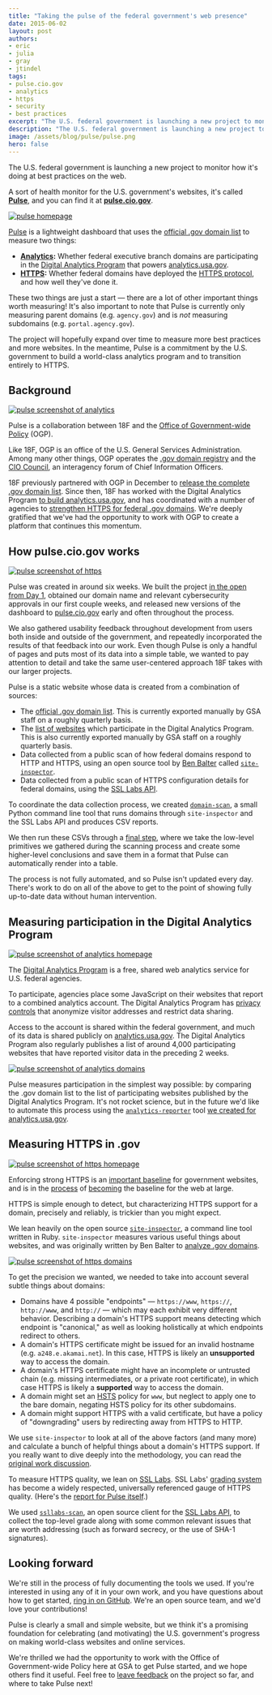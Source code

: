 ```yaml
---
title: "Taking the pulse of the federal government's web presence"
date: 2015-06-02
layout: post
authors:
- eric
- julia
- gray
- jtindel
tags:
- pulse.cio.gov
- analytics
- https
- security
- best practices
excerpt: "The U.S. federal government is launching a new project to monitor how it's doing at best practices on the web. A sort of health monitor for the U.S. government's websites, it's called Pulse, and you can find it at pulse.cio.gov."
description: "The U.S. federal government is launching a new project to monitor how it's doing at best practices on the web called Pulse, at pulse.cio.gov."
image: /assets/blog/pulse/pulse.png
hero: false
---
```

The U.S. federal government is launching a new project to monitor how it's doing at best practices on the web.

A sort of health monitor for the U.S. government's websites, it's called **[Pulse](https://pulse.cio.gov)**, and you can find it at **[pulse.cio.gov](https://pulse.cio.gov)**.

[![pulse homepage]({{site.baseurl}}/assets/blog/pulse/pulse.png)](https://pulse.cio.gov)

[Pulse](https://pulse.cio.gov) is a lightweight dashboard that uses the [official .gov domain list](https://github.com/GSA/data/blob/gh-pages/dotgov-domains/2015-03-15-federal.csv) to measure two things:

* **[Analytics](https://pulse.cio.gov/analytics/domains/):** Whether federal executive branch domains are participating in the [Digital Analytics Program](https://www.digitalgov.gov/services/dap/) that powers [analytics.usa.gov](https://analytics.usa.gov).
* **[HTTPS](https://pulse.cio.gov/https/domains/):** Whether federal domains have deployed the [HTTPS protocol](https://https.cio.gov/faq/), and how well they've done it.

These two things are just a start — there are a lot of other important things worth measuring! It's also important to note that Pulse is currently only measuring parent domains (e.g. `agency.gov`) and is _not_ measuring subdomains (e.g. `portal.agency.gov`).

The project will hopefully expand over time to measure more best practices and more websites. In the meantime, Pulse is a commitment by the U.S. government to build a world-class analytics program and to transition entirely to HTTPS.

## Background

[![pulse screenshot of analytics]({{site.baseurl}}/assets/blog/pulse/analytics-agencies.png)](https://pulse.cio.gov/analytics/agencies/)

Pulse is a collaboration between 18F and the [Office of Government-wide Policy](http://www.gsa.gov/portal/content/104550) (OGP).

Like 18F, OGP is an office of the U.S. General Services Administration. Among many other things, OGP operates the [.gov domain registry](https://www.dotgov.gov) and the [CIO Council](https://cio.gov), an interagency forum of Chief Information Officers.

18F previously partnered with OGP in December to [release the complete .gov domain list](https://18f.gsa.gov/2014/12/18/a-complete-list-of-gov-domains/). Since then, 18F has worked with the Digital Analytics Program [to build analytics.usa.gov](https://18f.gsa.gov/2015/03/19/how-we-built-analytics-usa-gov/), and has coordinated with a number of agencies to [strengthen HTTPS for federal .gov domains](https://18f.gsa.gov/2015/02/09/the-first-gov-domains-hardcoded-into-your-browser-as-all-https/). We're deeply gratified that we've had the opportunity to work with OGP to create a platform that continues this momentum.

## How pulse.cio.gov works

[![pulse screenshot of https]({{site.baseurl}}/assets/blog/pulse/https-agencies.png)](https://pulse.cio.gov/https/agencies/)

Pulse was created in around six weeks. We built the project [in the open from Day 1](https://github.com/18f/pulse), obtained our domain name and relevant cybersecurity approvals in our first couple weeks, and released new versions of the dashboard to [pulse.cio.gov](https://pulse.cio.gov) early and often throughout the process.

We also gathered usability feedback throughout development from users both inside and outside of the government, and repeatedly incorporated the results of that feedback into our work. Even though Pulse is only a handful of pages and puts most of its data into a simple table, we wanted to pay attention to detail and take the same user-centered approach 18F takes with our larger projects.

Pulse is a static website whose data is created from a combination of sources:

* The [official .gov domain list](https://github.com/GSA/data/blob/gh-pages/dotgov-domains/2015-03-15-federal.csv). This is currently exported manually by GSA staff on a roughly quarterly basis.
* The [list of websites](https://analytics.usa.gov/data/sites.csv) which participate in the Digital Analytics Program. This is also currently exported manually by GSA staff on a roughly quarterly basis.
* Data collected from a public scan of how federal domains respond to HTTP and HTTPS, using an open source tool by [Ben Balter](https://twitter.com/benbalter) called [`site-inspector`](https://github.com/benbalter/site-inspector).
* Data collected from a public scan of HTTPS configuration details for federal domains, using the [SSL Labs API](https://github.com/ssllabs/ssllabs-scan/blob/stable/ssllabs-api-docs.md).

To coordinate the data collection process, we created [`domain-scan`](https://github.com/18F/domain-scan), a small Python command line tool that runs domains through `site-inspector` and the SSL Labs API and produces CSV reports.

We then run these CSVs through a [final step](https://github.com/18F/pulse/blob/master/data/data.py), where we take the low-level primitives we gathered during the scanning process and create some higher-level conclusions and save them in a format that Pulse can automatically render into a table.

The process is not fully automated, and so Pulse isn't updated every day. There's work to do on all of the above to get to the point of showing fully up-to-date data without human intervention.

## Measuring participation in the Digital Analytics Program

[![pulse screenshot of analytics homepage]({{site.baseurl}}/assets/blog/pulse/analytics.png)](https://pulse.cio.gov/analytics/domains/)

The [Digital Analytics Program](https://www.digitalgov.gov/services/dap/) is a free, shared web analytics service for U.S. federal agencies.

To participate, agencies place some JavaScript on their websites that report to a combined analytics account. The Digital Analytics Program has [privacy controls](https://www.digitalgov.gov/services/dap/common-questions-about-dap-faq/#part-4) that anonymize visitor addresses and restrict data sharing.

Access to the account is shared within the federal government, and much of its data is shared publicly on [analytics.usa.gov](https://analytics.usa.gov/). The Digital Analytics Program also regularly publishes a list of around 4,000 participating websites that have reported visitor data in the preceding 2 weeks.

[![pulse screenshot of analytics domains]({{site.baseurl}}/assets/blog/pulse/analytics-domains.png)](https://pulse.cio.gov/analytics/domains/)

Pulse measures participation in the simplest way possible: by comparing the .gov domain list to the list of participating websites published by the Digital Analytics Program. It's not rocket science, but in the future we'd like to automate this process using the [`analytics-reporter`](https://github.com/18F/analytics-reporter) tool [we created for analytics.usa.gov](https://18f.gsa.gov/2015/03/19/how-we-built-analytics-usa-gov/).

## Measuring HTTPS in .gov

[![pulse screenshot of https homepage]({{site.baseurl}}/assets/blog/pulse/https.png)](https://pulse.cio.gov/https/domains/)

Enforcing strong HTTPS is an [important baseline](https://18f.gsa.gov/2014/11/13/why-we-use-https-in-every-gov-website-we-make/) for government websites, and is in the [process](https://blog.mozilla.org/security/2015/04/30/deprecating-non-secure-http/) of [becoming](https://www.chromium.org/Home/chromium-security/marking-http-as-non-secure) the baseline for the web at large.

HTTPS is simple enough to detect, but characterizing HTTPS support for a domain, precisely and reliably, is trickier than you might expect.

We lean heavily on the open source [`site-inspector`](https://github.com/benbalter/site-inspector), a command line tool written in Ruby. `site-inspector` measures various useful things about websites, and was originally written by Ben Balter to [analyze .gov domains](http://ben.balter.com/2015/05/11/third-analysis-of-federal-executive-dotgovs/).

[![pulse screenshot of https domains]({{site.baseurl}}/assets/blog/pulse/https-domains.png)](https://pulse.cio.gov/https/domains/)

To get the precision we wanted, we needed to take into account several subtle things about domains:

* Domains have 4 possible "endpoints" — `https://www`, `https://`, `http://www`, and `http://` — which may each exhibit very different behavior. Describing a domain's HTTPS support means detecting which endpoint is "canonical," as well as looking holistically at which endpoints redirect to others.
* A domain's HTTPS certificate might be issued for an invalid hostname (e.g. `a248.e.akamai.net`). In this case, HTTPS is likely an **unsupported** way to access the domain.
* A domain's HTTPS certificate might have an incomplete or untrusted chain (e.g. missing intermediates, or a private root certificate), in which case HTTPS is likely a **supported** way to access the domain.
* A domain might set an [HSTS](https://https.cio.gov/hsts/) policy for `www`, but neglect to apply one to the bare domain, negating HSTS policy for its other subdomains.
* A domain might support HTTPS with a valid certificate, but have a policy of "downgrading" users by redirecting away from HTTPS to HTTP.

We use `site-inspector` to look at all of the above factors (and many more) and calculate a bunch of helpful things about a domain's HTTPS support. If you really want to dive deeply into the methodology, you can read the [original work discussion](https://github.com/benbalter/site-inspector/pull/24).

To measure HTTPS quality, we lean on [SSL Labs](https://www.ssllabs.com). SSL Labs' [grading system](https://www.ssllabs.com/downloads/SSL_Server_Rating_Guide.pdf) has become a widely respected, universally referenced gauge of HTTPS quality. (Here's the [report for Pulse itself](https://www.ssllabs.com/ssltest/analyze.html?d=pulse.cio.gov).)

We used [`ssllabs-scan`](https://github.com/ssllabs/ssllabs-scan), an open source client for the [SSL Labs API](https://github.com/ssllabs/ssllabs-scan/blob/stable/ssllabs-api-docs.md), to collect the top-level grade along with some common relevant issues that are worth addressing (such as forward secrecy, or the use of SHA-1 signatures).

## Looking forward

We're still in the process of fully documenting the tools we used. If you're interested in using any of it in your own work, and you have questions about how to get started, [ring in on GitHub](https://github.com/18f/pulse/issues/new). We're an open source team, and we'd love your contributions!

Pulse is clearly a small and simple website, but we think it's a promising foundation for celebrating (and motivating) the U.S. government's progress on making world-class websites and online services.

We're thrilled we had the opportunity to work with the Office of Government-wide Policy here at GSA to get Pulse started, and we hope others find it useful. Feel free to [leave feedback](https://github.com/18F/pulse/issues/new) on the project so far, and where to take Pulse next!
